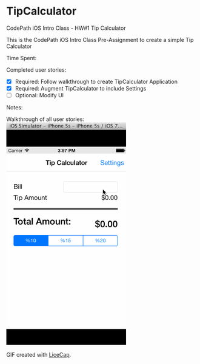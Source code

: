 # TipCalculator
CodePath iOS Intro Class - HW#1 Tip Calculator

This is the CodePath iOS Intro Class Pre-Assignment to create a simple Tip Calculator

Time Spent:

Completed user stories:
 * [x] Required: Follow walkthrough to create TipCalculator Application
 * [x] Required: Augment TipCalculator to include Settings
 * [ ] Optional: Modify UI

Notes:

Walkthrough of all user stories:
![Video Walkthrough](anim_tip_calculator.gif)

GIF created with [LiceCap](http://www.cockos.com/licecap/).
